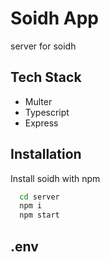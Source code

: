 # Soidh  App


server for soidh
## Tech Stack

- Multer
- Typescript
- Express
## Installation

Install soidh with npm

```bash
  cd server
  npm i
  npm start
```
  
## .env

```bash

```


